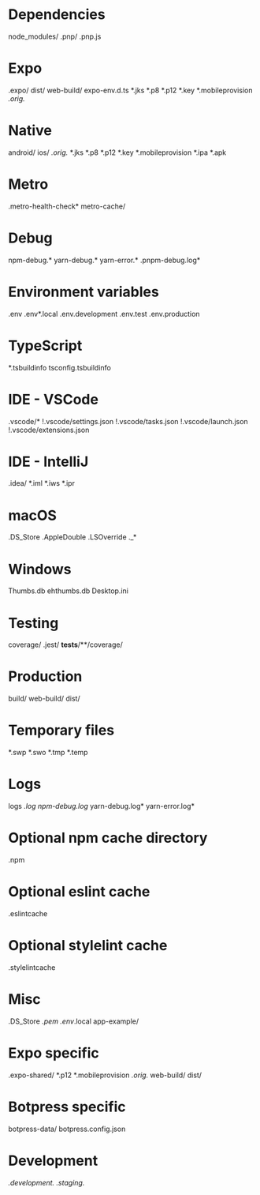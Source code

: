 # Dependencies
node_modules/
.pnp/
.pnp.js

# Expo
.expo/
dist/
web-build/
expo-env.d.ts
*.jks
*.p8
*.p12
*.key
*.mobileprovision
*.orig.*

# Native
android/
ios/
*.orig.*
*.jks
*.p8
*.p12
*.key
*.mobileprovision
*.ipa
*.apk

# Metro
.metro-health-check*
metro-cache/

# Debug
npm-debug.*
yarn-debug.*
yarn-error.*
.pnpm-debug.log*

# Environment variables
.env
.env*.local
.env.development
.env.test
.env.production

# TypeScript
*.tsbuildinfo
tsconfig.tsbuildinfo

# IDE - VSCode
.vscode/*
!.vscode/settings.json
!.vscode/tasks.json
!.vscode/launch.json
!.vscode/extensions.json

# IDE - IntelliJ
.idea/
*.iml
*.iws
*.ipr

# macOS
.DS_Store
.AppleDouble
.LSOverride
._*

# Windows
Thumbs.db
ehthumbs.db
Desktop.ini

# Testing
coverage/
.jest/
__tests__/**/coverage/

# Production
build/
web-build/
dist/

# Temporary files
*.swp
*.swo
*.tmp
*.temp

# Logs
logs
*.log
npm-debug.log*
yarn-debug.log*
yarn-error.log*

# Optional npm cache directory
.npm

# Optional eslint cache
.eslintcache

# Optional stylelint cache
.stylelintcache

# Misc
.DS_Store
*.pem
.env*.local
app-example/

# Expo specific
.expo-shared/
*.p12
*.mobileprovision
*.orig.*
web-build/
dist/

# Botpress specific
botpress-data/
botpress.config.json

# Development
*.development.*
*.staging.*
